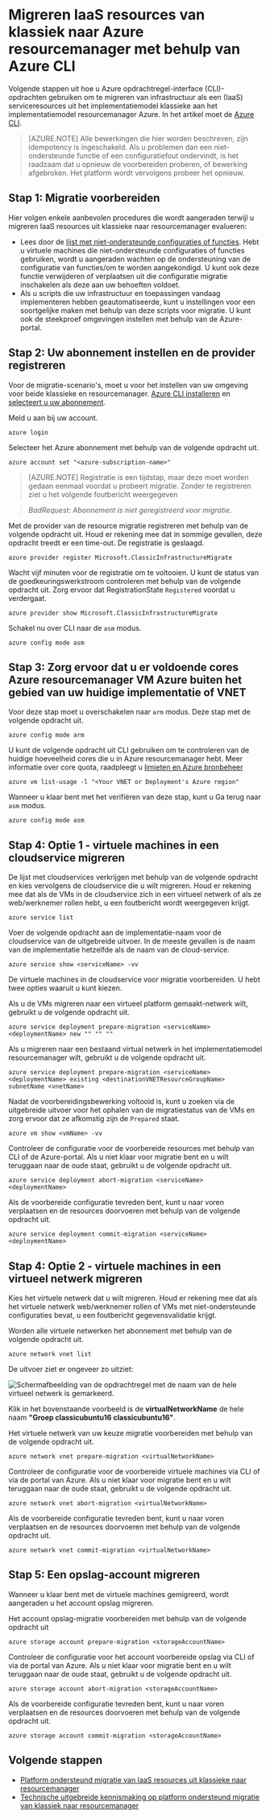 <properties
    pageTitle="Migreren IaaS resources van klassiek naar Azure resourcemanager met behulp van Azure CLI | Microsoft Azure"
    description="In dit artikel begeleidt bij de migratie platform ondersteund van resources van klassiek naar Azure resourcemanager met behulp van Azure CLI"
    services="virtual-machines-linux"
    documentationCenter=""
    authors="cynthn"
    manager="timlt"
    editor=""
    tags="azure-resource-manager"/>

<tags
    ms.service="virtual-machines-linux"
    ms.workload="infrastructure-services"
    ms.tgt_pltfrm="vm-linux"
    ms.devlang="na"
    ms.topic="article"
    ms.date="07/19/2016"
    ms.author="cynthn"/>

# <a name="migrate-iaas-resources-from-classic-to-azure-resource-manager-by-using-azure-cli"></a>Migreren IaaS resources van klassiek naar Azure resourcemanager met behulp van Azure CLI

Volgende stappen uit hoe u Azure opdrachtregel-interface (CLI)-opdrachten gebruiken om te migreren van infrastructuur als een (IaaS) serviceresources uit het implementatiemodel klassieke aan het implementatiemodel resourcemanager Azure. In het artikel moet de [Azure CLI](../xplat-cli-install.md).

>[AZURE.NOTE] Alle bewerkingen die hier worden beschreven, zijn idempotency is ingeschakeld. Als u problemen dan een niet-ondersteunde functie of een configuratiefout ondervindt, is het raadzaam dat u opnieuw de voorbereiden proberen, of bewerking afgebroken. Het platform wordt vervolgens probeer het opnieuw.

## <a name="step-1-prepare-for-migration"></a>Stap 1: Migratie voorbereiden

Hier volgen enkele aanbevolen procedures die wordt aangeraden terwijl u migreren IaaS resources uit klassieke naar resourcemanager evalueren:

- Lees door de [lijst met niet-ondersteunde configuraties of functies](virtual-machines-windows-migration-classic-resource-manager.md). Hebt u virtuele machines die niet-ondersteunde configuraties of functies gebruiken, wordt u aangeraden wachten op de ondersteuning van de configuratie van functies/om te worden aangekondigd. U kunt ook deze functie verwijderen of verplaatsen uit die configuratie migratie inschakelen als deze aan uw behoeften voldoet.
-   Als u scripts die uw infrastructuur en toepassingen vandaag implementeren hebben geautomatiseerde, kunt u instellingen voor een soortgelijke maken met behulp van deze scripts voor migratie. U kunt ook de steekproef omgevingen instellen met behulp van de Azure-portal.

## <a name="step-2-set-your-subscription-and-register-the-provider"></a>Stap 2: Uw abonnement instellen en de provider registreren

Voor de migratie-scenario's, moet u voor het instellen van uw omgeving voor beide klassieke en resourcemanager. [Azure CLI installeren](../xplat-cli-install.md) en [selecteert u uw abonnement](../xplat-cli-connect.md).

Meld u aan bij uw account.
    
    azure login

Selecteer het Azure abonnement met behulp van de volgende opdracht uit.

    azure account set "<azure-subscription-name>"

>[AZURE.NOTE] Registratie is een tijdstap, maar deze moet worden gedaan eenmaal voordat u probeert migratie. Zonder te registreren ziet u het volgende foutbericht weergegeven 

>   *BadRequest: Abonnement is niet geregistreerd voor migratie.* 

Met de provider van de resource migratie registreren met behulp van de volgende opdracht uit. Houd er rekening mee dat in sommige gevallen, deze opdracht treedt er een time-out. De registratie is geslaagd.

    azure provider register Microsoft.ClassicInfrastructureMigrate

Wacht vijf minuten voor de registratie om te voltooien. U kunt de status van de goedkeuringswerkstroom controleren met behulp van de volgende opdracht uit. Zorg ervoor dat RegistrationState `Registered` voordat u verdergaat.

    azure provider show Microsoft.ClassicInfrastructureMigrate

Schakel nu over CLI naar de `asm` modus.

    azure config mode asm

## <a name="step-3-make-sure-you-have-enough-azure-resource-manager-virtual-machine-cores-in-the-azure-region-of-your-current-deployment-or-vnet"></a>Stap 3: Zorg ervoor dat u er voldoende cores Azure resourcemanager VM Azure buiten het gebied van uw huidige implementatie of VNET

Voor deze stap moet u overschakelen naar `arm` modus. Deze stap met de volgende opdracht uit.

```
azure config mode arm
```

U kunt de volgende opdracht uit CLI gebruiken om te controleren van de huidige hoeveelheid cores die u in Azure resourcemanager hebt. Meer informatie over core quota, raadpleegt u [limieten en Azure bronbeheer](../articles/azure-subscription-service-limits.md#limits-and-the-azure-resource-manager)

```
azure vm list-usage -l "<Your VNET or Deployment's Azure region"
```

Wanneer u klaar bent met het verifiëren van deze stap, kunt u Ga terug naar `asm` modus.

    azure config mode asm


## <a name="step-4-option-1---migrate-virtual-machines-in-a-cloud-service"></a>Stap 4: Optie 1 - virtuele machines in een cloudservice migreren 

De lijst met cloudservices verkrijgen met behulp van de volgende opdracht en kies vervolgens de cloudservice die u wilt migreren. Houd er rekening mee dat als de VMs in de cloudservice zich in een virtueel netwerk of als ze web/werknemer rollen hebt, u een foutbericht wordt weergegeven krijgt.

    azure service list

Voer de volgende opdracht aan de implementatie-naam voor de cloudservice van de uitgebreide uitvoer. In de meeste gevallen is de naam van de implementatie hetzelfde als de naam van de cloud-service.

    azure service show <serviceName> -vv

De virtuele machines in de cloudservice voor migratie voorbereiden. U hebt twee opties waaruit u kunt kiezen.

Als u de VMs migreren naar een virtueel platform gemaakt-netwerk wilt, gebruikt u de volgende opdracht uit.

    azure service deployment prepare-migration <serviceName> <deploymentName> new "" "" ""

Als u migreren naar een bestaand virtual netwerk in het implementatiemodel resourcemanager wilt, gebruikt u de volgende opdracht uit.

    azure service deployment prepare-migration <serviceName> <deploymentName> existing <destinationVNETResourceGroupName> subnetName <vnetName>

Nadat de voorbereidingsbewerking voltooid is, kunt u zoeken via de uitgebreide uitvoer voor het ophalen van de migratiestatus van de VMs en zorg ervoor dat ze afkomstig zijn de `Prepared` staat.

    azure vm show <vmName> -vv

Controleer de configuratie voor de voorbereide resources met behulp van CLI of de Azure-portal. Als u niet klaar voor migratie bent en u wilt teruggaan naar de oude staat, gebruikt u de volgende opdracht uit.

    azure service deployment abort-migration <serviceName> <deploymentName>

Als de voorbereide configuratie tevreden bent, kunt u naar voren verplaatsen en de resources doorvoeren met behulp van de volgende opdracht uit.

    azure service deployment commit-migration <serviceName> <deploymentName>


    
## <a name="step-4-option-2----migrate-virtual-machines-in-a-virtual-network"></a>Stap 4: Optie 2 - virtuele machines in een virtueel netwerk migreren

Kies het virtuele netwerk dat u wilt migreren. Houd er rekening mee dat als het virtuele netwerk web/werknemer rollen of VMs met niet-ondersteunde configuraties bevat, u een foutbericht gegevensvalidatie krijgt.

Worden alle virtuele netwerken het abonnement met behulp van de volgende opdracht uit.

    azure network vnet list
    
De uitvoer ziet er ongeveer zo uitziet:

![Schermafbeelding van de opdrachtregel met de naam van de hele virtueel netwerk is gemarkeerd.](./media/virtual-machines-linux-cli-migration-classic-resource-manager/vnet.png)

Klik in het bovenstaande voorbeeld is de **virtualNetworkName** de hele naam **"Groep classicubuntu16 classicubuntu16"**.

Het virtuele netwerk van uw keuze migratie voorbereiden met behulp van de volgende opdracht uit.

    azure network vnet prepare-migration <virtualNetworkName>

Controleer de configuratie voor de voorbereide virtuele machines via CLI of via de portal van Azure. Als u niet klaar voor migratie bent en u wilt teruggaan naar de oude staat, gebruikt u de volgende opdracht uit.

    azure network vnet abort-migration <virtualNetworkName>

Als de voorbereide configuratie tevreden bent, kunt u naar voren verplaatsen en de resources doorvoeren met behulp van de volgende opdracht uit.

    azure network vnet commit-migration <virtualNetworkName>

## <a name="step-5-migrate-a-storage-account"></a>Stap 5: Een opslag-account migreren

Wanneer u klaar bent met de virtuele machines gemigreerd, wordt aangeraden u het account opslag migreren.

Het account opslag-migratie voorbereiden met behulp van de volgende opdracht uit

    azure storage account prepare-migration <storageAccountName>

Controleer de configuratie voor het account voorbereide opslag via CLI of via de portal van Azure. Als u niet klaar voor migratie bent en u wilt teruggaan naar de oude staat, gebruikt u de volgende opdracht uit.

    azure storage account abort-migration <storageAccountName>

Als de voorbereide configuratie tevreden bent, kunt u naar voren verplaatsen en de resources doorvoeren met behulp van de volgende opdracht uit.

    azure storage account commit-migration <storageAccountName>

## <a name="next-steps"></a>Volgende stappen

- [Platform ondersteund migratie van IaaS resources uit klassieke naar resourcemanager](virtual-machines-windows-migration-classic-resource-manager.md)
- [Technische uitgebreide kennismaking op platform ondersteund migratie van klassiek naar resourcemanager](virtual-machines-windows-migration-classic-resource-manager-deep-dive.md)
